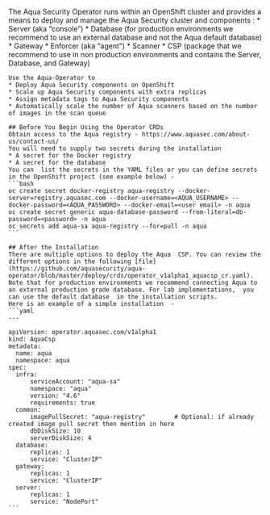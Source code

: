The Aqua Security Operator runs within an OpenShift cluster and provides a means to deploy and manage the Aqua Security cluster and components :
    * Server (aka “console”)
    * Database (for production environments we recommend to use an external database and not the Aqua default database)  
    * Gateway 
    * Enforcer (aka “agent”)
    * Scanner
    * CSP (package that we recommend to use in non production environments and contains the Server, Database, and Gateway)

    Use the Aqua-Operator to 
    * Deploy Aqua Security components on OpenShift
    * Scale up Aqua Security components with extra replicas
    * Assign metadata tags to Aqua Security components
    * Automatically scale the number of Aqua scanners based on the number of images in the scan queue

    ## Before You Begin Using the Operator CRDs
    Obtain access to the Aqua registry - https://www.aquasec.com/about-us/contact-us/
    You will need to supply two secrets during the installation  
    * A secret for the Docker registry
    * A secret for the database
    You can  list the secrets in the YAML files or you can define secrets in the OpenShift project (see example below) -
    ```bash
    oc create secret docker-registry aqua-registry --docker-server=registry.aquasec.com --docker-username=<AQUA_USERNAME> --docker-password=<AQUA_PASSWORD> --docker-email=<user email> -n aqua
    oc create secret generic aqua-database-password --from-literal=db-password=<password> -n aqua
    oc secrets add aqua-sa aqua-registry --for=pull -n aqua
    ```

    ## After the Installation
    There are multiple options to deploy the Aqua  CSP. You can review the different options in the following [file](https://github.com/aquasecurity/aqua-operator/blob/master/deploy/crds/operator_v1alpha1_aquacsp_cr.yaml).  Note that for production environments we recommend connecting Aqua to an external production grade database. For lab implementations,  you can use the default database  in the installation scripts.
    Here is an example of a simple installation  - 
    ```yaml
    ---

    apiVersion: operator.aquasec.com/v1alpha1
    kind: AquaCsp
    metadata:
      name: aqua
      namespace: aqua
    spec:
      infra:                                    
          serviceAccount: "aqua-sa"               
          namespace: "aqua"                       
          version: "4.6"                          
          requirements: true                      
      common:
          imagePullSecret: "aqua-registry"        # Optional: if already created image pull secret then mention in here
          dbDiskSize: 10       
          serverDiskSize: 4   
      database:                                 
          replicas: 1                            
          service: "ClusterIP"                    
      gateway:                                  
          replicas: 1                             
          service: "ClusterIP"                    
      server:                                   
          replicas: 1                             
          service: "NodePort" 
    ```

